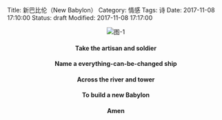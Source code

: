 Title: 新巴比伦（New Babylon）
Category: 情感
Tags: 诗
Date: 2017-11-08 17:10:00
Status: draft
Modified: 2017-11-08 17:17:00

<p align="center"><img src="{filename}/images/2017-11-08-new-babylon-1.jpg" alt="图-1" style="zoom: 100%"></p>

<h4 align='center'>Take the artisan and soldier</h4>
<h4 align='center'>Name a everything-can-be-changed ship</h4>
<h4 align='center'>Across the river and tower</h4>
<h4 align='center'>To build a new Babylon</h4>
<h4 align='center'>Amen</h4>